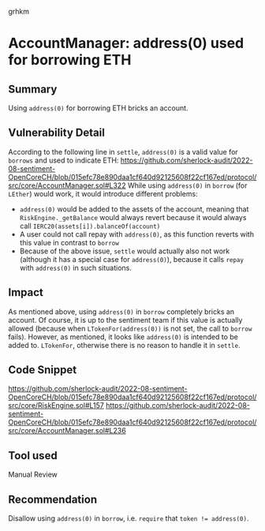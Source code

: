 grhkm
# AccountManager: address(0) used for borrowing ETH

## Summary
Using `address(0)` for borrowing ETH bricks an account.

## Vulnerability Detail
According to the following line in `settle`, `address(0)` is a valid value for `borrows` and used to indicate ETH:
https://github.com/sherlock-audit/2022-08-sentiment-OpenCoreCH/blob/015efc78e890daa1cf640d92125608f22cf167ed/protocol/src/core/AccountManager.sol#L322
While using `address(0)` in `borrow` (for `LEther`) would work, it would introduce different problems:
- `address(0)` would be added to the assets of the account, meaning that `RiskEngine._getBalance` would always revert because it would always call `IERC20(assets[i]).balanceOf(account)`
- A user could not call repay with `address(0)`, as this function reverts with this value in contrast to `borrow`
- Because of the above issue, `settle` would actually also not work (although it has a special case for `address(0)`), because it calls `repay` with `address(0)` in such situations.

## Impact
As mentioned above, using `address(0)` in `borrow` completely bricks an account. Of course, it is up to the sentiment team if this value is actually allowed (because when `LTokenFor(address(0))` is not set, the call to `borrow` fails). However, as mentioned, it looks like `address(0)` is intended to be added to. `LTokenFor`, otherwise there is no reason to handle it in `settle`.

## Code Snippet
https://github.com/sherlock-audit/2022-08-sentiment-OpenCoreCH/blob/015efc78e890daa1cf640d92125608f22cf167ed/protocol/src/core/RiskEngine.sol#L157
https://github.com/sherlock-audit/2022-08-sentiment-OpenCoreCH/blob/015efc78e890daa1cf640d92125608f22cf167ed/protocol/src/core/AccountManager.sol#L236

## Tool used

Manual Review

## Recommendation
Disallow using `address(0)` in `borrow`, i.e. `require` that `token != address(0)`.